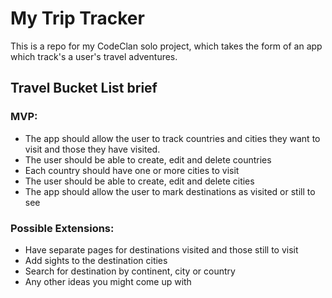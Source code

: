 # My Trip Tracker

This is a repo for my CodeClan solo project, which takes the form of an app which track's a user's travel adventures.

## Travel Bucket List brief

### MVP:

 * The app should allow the user to track countries and cities they want to visit and those they have visited.
 * The user should be able to create, edit and delete countries
 * Each country should have one or more cities to visit
 * The user should be able to create, edit and delete cities
 * The app should allow the user to mark destinations as visited or still to see

### Possible Extensions:

 * Have separate pages for destinations visited and those still to visit
 * Add sights to the destination cities
 * Search for destination by continent, city or country
 * Any other ideas you might come up with
